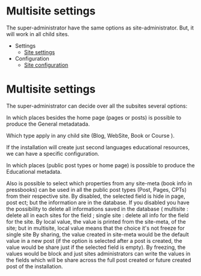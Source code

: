 # Multisite settings

The super-administrator have the same options as site-administrator. But, it will work in all child sites.

* Settings
	* [Site settings](/doc/doc-settings-site.md)
* Configuration
	* [Site configuration](/doc/doc-conf-site.md)



# Multisite settings

The super-administrator can decide over all the subsites several options:

In which places besides the home page (pages or posts) is possible to produce the General metadatada.

Which type apply in any child site (Blog, WebSite, Book or Course ).

If the installation will create just second languages educational resources, we can have a specific configuration.

In which places (public post types or home page) is possible to produce the Educational metadata.

Also is possible to select which properties from any site-meta (book info in pressbooks) can be used in all the public post types (Post, Pages, CPTs) from their respective site.
By disabled, the selected field  is hide in page, post ect; but the information are in the database. If you disabled you have the possibility to delete all informations saved in the database ( multisite : delete all in each sites for the field ; single site : delete all info for the field for the site.
By local value, the value is printed from the site-meta, of the site; but in multisite, local value means that the choice it's not freeze for single site
By sharing, the value created in site-meta would be the default value in a new post (if the option is selected after a post is created, the value would be share just if the selected field is empty). By freezing, the values would be block and just sites administrators can write the values in the fields which will be share across the full post created or future created post of the installation.
